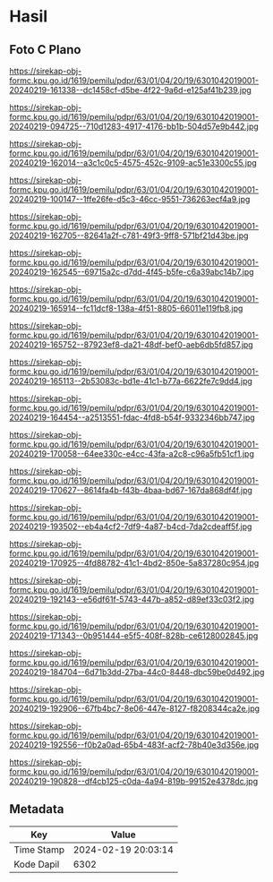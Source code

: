 # Hasil

## Foto C Plano

https://sirekap-obj-formc.kpu.go.id/1619/pemilu/pdpr/63/01/04/20/19/6301042019001-20240219-161338--dc1458cf-d5be-4f22-9a6d-e125af41b239.jpg

https://sirekap-obj-formc.kpu.go.id/1619/pemilu/pdpr/63/01/04/20/19/6301042019001-20240219-094725--710d1283-4917-4176-bb1b-504d57e9b442.jpg

https://sirekap-obj-formc.kpu.go.id/1619/pemilu/pdpr/63/01/04/20/19/6301042019001-20240219-162014--a3c1c0c5-4575-452c-9109-ac51e3300c55.jpg

https://sirekap-obj-formc.kpu.go.id/1619/pemilu/pdpr/63/01/04/20/19/6301042019001-20240219-100147--1ffe26fe-d5c3-46cc-9551-736263ecf4a9.jpg

https://sirekap-obj-formc.kpu.go.id/1619/pemilu/pdpr/63/01/04/20/19/6301042019001-20240219-162705--82641a2f-c781-49f3-9ff8-571bf21d43be.jpg

https://sirekap-obj-formc.kpu.go.id/1619/pemilu/pdpr/63/01/04/20/19/6301042019001-20240219-162545--69715a2c-d7dd-4f45-b5fe-c6a39abc14b7.jpg

https://sirekap-obj-formc.kpu.go.id/1619/pemilu/pdpr/63/01/04/20/19/6301042019001-20240219-165914--fc11dcf8-138a-4f51-8805-66011e119fb8.jpg

https://sirekap-obj-formc.kpu.go.id/1619/pemilu/pdpr/63/01/04/20/19/6301042019001-20240219-165752--87923ef8-da21-48df-bef0-aeb6db5fd857.jpg

https://sirekap-obj-formc.kpu.go.id/1619/pemilu/pdpr/63/01/04/20/19/6301042019001-20240219-165113--2b53083c-bd1e-41c1-b77a-6622fe7c9dd4.jpg

https://sirekap-obj-formc.kpu.go.id/1619/pemilu/pdpr/63/01/04/20/19/6301042019001-20240219-164454--a2513551-fdac-4fd8-b54f-9332346bb747.jpg

https://sirekap-obj-formc.kpu.go.id/1619/pemilu/pdpr/63/01/04/20/19/6301042019001-20240219-170058--64ee330c-e4cc-43fa-a2c8-c96a5fb51cf1.jpg

https://sirekap-obj-formc.kpu.go.id/1619/pemilu/pdpr/63/01/04/20/19/6301042019001-20240219-170627--8614fa4b-f43b-4baa-bd67-167da868df4f.jpg

https://sirekap-obj-formc.kpu.go.id/1619/pemilu/pdpr/63/01/04/20/19/6301042019001-20240219-193502--eb4a4cf2-7df9-4a87-b4cd-7da2cdeaff5f.jpg

https://sirekap-obj-formc.kpu.go.id/1619/pemilu/pdpr/63/01/04/20/19/6301042019001-20240219-170925--4fd88782-41c1-4bd2-850e-5a837280c954.jpg

https://sirekap-obj-formc.kpu.go.id/1619/pemilu/pdpr/63/01/04/20/19/6301042019001-20240219-192143--e56df61f-5743-447b-a852-d89ef33c03f2.jpg

https://sirekap-obj-formc.kpu.go.id/1619/pemilu/pdpr/63/01/04/20/19/6301042019001-20240219-171343--0b951444-e5f5-408f-828b-ce6128002845.jpg

https://sirekap-obj-formc.kpu.go.id/1619/pemilu/pdpr/63/01/04/20/19/6301042019001-20240219-184704--6d71b3dd-27ba-44c0-8448-dbc59be0d492.jpg

https://sirekap-obj-formc.kpu.go.id/1619/pemilu/pdpr/63/01/04/20/19/6301042019001-20240219-192906--67fb4bc7-8e06-447e-8127-f8208344ca2e.jpg

https://sirekap-obj-formc.kpu.go.id/1619/pemilu/pdpr/63/01/04/20/19/6301042019001-20240219-192556--f0b2a0ad-65b4-483f-acf2-78b40e3d356e.jpg

https://sirekap-obj-formc.kpu.go.id/1619/pemilu/pdpr/63/01/04/20/19/6301042019001-20240219-190828--df4cb125-c0da-4a94-819b-99152e4378dc.jpg


## Metadata

| Key        | Value               |
| ---------- | ------------------- |
| Time Stamp | 2024-02-19 20:03:14 |
| Kode Dapil | 6302                |



